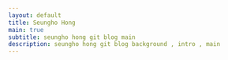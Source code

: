 ```yaml
---
layout: default
title: Seungho Hong
main: true
subtitle: seungho hong git blog main
description: seungho hong git blog background , intro , main
---
```

<div class="intro-animation">

</div>


<!--<div class="intro-link">
            <a class="transition" href="http://ridicorp.com/" target="_blank">
                RIDI
            </a>
            <div class="underline-mask transition"></div>
            <div class="underline"></div>
        </div>. -->
    

